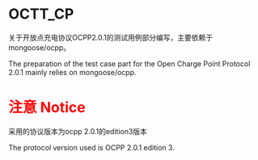 # OCTT_CP
关于开放点充电协议OCPP2.0.1的测试用例部分编写，主要依赖于mongoose/ocpp。

The preparation of the test case part for the Open Charge Point Protocol 2.0.1 mainly relies on mongoose/ocpp.

# <span style="color: red;">注意 Notice</span> 

采用的协议版本为ocpp 2.0.1的edition3版本

The protocol version used is OCPP 2.0.1 edition 3.


